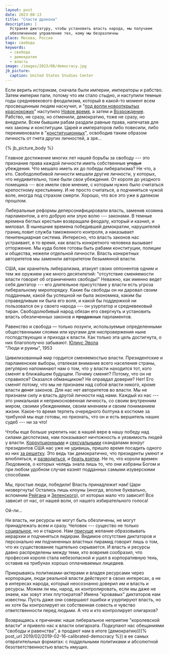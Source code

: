 ```yaml
---
layout: post
date: 2023-08-13
title: "Спасти дракона"
description: |
  Устраняя диктатуру, чтобы установить власть народа, мы получаем
  обезличенное управление тех, кому мы безразличны
place: Москва, Россия
tags: свобода
keywords:
  - свобода
  - демократия
  - власть
image: /images/2023/08/democracy.jpg
jb_picture:
  caption: United States Studies Center
---
```


Если верить историкам, сначала были империи, императоры и рабство. 
Затем империи пали, потому что им стало стыдно, и наступили темные годы средневекового феодализма,
который в какой-то момент всем просвещенным людям наскучил, и 
"[под вопли новооткрытых краснокожих](http://az.lib.ru/a/awerchenko_a_t/text_0120.shtml)" 
наступило [Новое время](https://ru.wikipedia.org/wiki/%D0%9D%D0%BE%D0%B2%D0%BE%D0%B5_%D0%B2%D1%80%D0%B5%D0%BC%D1%8F), 
а затем и [Возрождение](https://ru.wikipedia.org/wiki/%D0%92%D0%BE%D0%B7%D1%80%D0%BE%D0%B6%D0%B4%D0%B5%D0%BD%D0%B8%D0%B5). 
Рабство, не сразу, но отменили, демократию, тоже не сразу, но внедрили.
Всем бывшим рабам раздали равные права, напечатав для них законы и конституции.
Царей и императоров либо повесили, либо переименовали в 
"[конституционных](https://ru.wikipedia.org/wiki/%D0%9A%D0%BE%D0%BD%D1%81%D1%82%D0%B8%D1%82%D1%83%D1%86%D0%B8%D0%BE%D0%BD%D0%BD%D0%B0%D1%8F_%D0%BC%D0%BE%D0%BD%D0%B0%D1%80%D1%85%D0%B8%D1%8F)", 
освободив таким образом личность от гнета других личностей, а зря...

{% jb_picture_body %}

<!--more-->

Главное достижение многих лет нашей борьбы за свободу --- это признание
права каждой личности иметь собственные <del>угодья</del> убеждения.
Что мешало иметь их до победы либерализма? Не что, а кто. Свободолюбивой 
личности мешали другие личности, у которых, что неудивительно, тоже были свои убеждения.
От короля до уездного помещика --- все имели свое мнение, с которым нужно
было считаться крепостному крестьянину. И не просто считаться, а подчиняться
чужой воле, иногда под страхом смерти. Хорошо, что все это уже в далеком прошлом.

Либеральные реформы деперсонифицировали власть, заменив хозяина
парламентом, а его добрую или злую волю --- законами. В темные времена
беглых крестьян возвращали феодалу, который и казнил, и миловал. В нынешние времена
победившей демократии, нарушителей границ 
ловит служба таможенного контроля, а наказывает пенитенциарная система. 
Интересно, что власть законов нас устраивает, в то время, как власть конкретного человека
вызывает отторжение. Мы куда более готовы быть рабами конституции, полиции и общества,
нежели отдельной личности. Власть конкретных авторитетов мы заменили авторитетом 
безымянной власти.

США, как хранитель либерализма, атакует своих оппонентов одним и тем же
оружием уже много десятилетий: "отсутствие сменяемости власти говорит
об ограничениях свободы!" Неважно, как именно ведет себя диктатор ---
его длительное присутствие у власти есть угроза либеральному миропорядку.
Какие бы свободы он ни даровал своим подданным, какой бы успешной ни
была экономика, каким бы справедливым ни была его воля, и какой бы поддержкой
ни пользовался он у своего народа --- он узурпатор и средневековый тиран.
Свободолюбивый народ обязан его свергнуть и установить власть обезличенных
законов и <del>продажных</del> парламентов.

<aside class="quote">
Равенство и свобода — только лозунги, используемые определенными общественными слоями или кругами для ниспровержения ныне господствующих и прихода к власти. Как только эта цель достигнута, о них благополучно забывают.
<span><a href="https://ru.wikipedia.org/wiki/%D0%AD%D0%B2%D0%BE%D0%BB%D0%B0,_%D0%AE%D0%BB%D0%B8%D1%83%D1%81">Юлиус Эвола</a><br/>
"Люди и руины", 1953</span>
</aside>

Цивилизованный мир гордится сменяемостью власти. Президентские и парламенские выборы, 
отвлекая внимание всего населения страны, регулярно напоминают нам о том, 
что у власти находится тот, кого сменят в ближайшем будущем. Почему сменят?
Потому, что он не справился? Оказался обманщиком? Не оправдал доверия? Нет!
Его сменят потому, что мы не признаем над собой власти никого, кроме власти <del>денег</del> законов.
Для нас нет авторитетов во власти. Мы не признаем силу и власть другой личности над нами.
Каждый из нас --- это уникальная и неприкосновенная личность, со своим внутренним миром, своими
убеждениями, своим мнением и своим пониманием жизни. Какое-то время
терпеть очередного болтуна в костюме за трибуной мы еще готовы, но признать,
что он и есть вершитель наших судеб --- ни за что!

Чтобы еще больше укрепить нас в нашей вере в нашу победу над силами деспотизма, нам показывают 
ничтожность и уязвимость людей у власти. 
[Коррупционными](https://tass.ru/mezhdunarodnaya-panorama/18130207) и 
[сексуальными](https://ru.wikipedia.org/wiki/%D0%A1%D0%BA%D0%B0%D0%BD%D0%B4%D0%B0%D0%BB_%D0%9A%D0%BB%D0%B8%D0%BD%D1%82%D0%BE%D0%BD_%E2%80%94_%D0%9B%D0%B5%D0%B2%D0%B8%D0%BD%D1%81%D0%BA%D0%B8) скандалами вокруг президентов
США нас уже не удивишь, пришло время посадить одного из них 
[за решетку](https://www.rbc.ru/politics/03/08/2023/64cac9679a794736bc24e2d8). Это ведь
так демократично, что президенты умеют и влюбляться, и 
[разводиться](https://www.forbes.ru/mneniya-column/vertikal/240300-razvod-1-pochemu-prezident-rasstalsya-s-zhenoi-imenno-seichas), 
и [брать взятки](https://ru.wikipedia.org/wiki/%D0%A3%D0%BE%D1%82%D0%B5%D1%80%D0%B3%D0%B5%D0%B9%D1%82%D1%81%D0%BA%D0%B8%D0%B9_%D1%81%D0%BA%D0%B0%D0%BD%D0%B4%D0%B0%D0%BB). 
Не то, что короли времен Людовиков, о которых челядь знала лишь то, что они избраны Богом и при любом
удобном случае казнят подданных самыми изуверскими способами. 

Мы, простые люди, победили! Власть принадлежит нам! Цари низвергнуты!
Остались лишь клоуны (иногда, вполне буквально, вспомним 
[Рейгана](https://ru.wikipedia.org/wiki/%D0%A0%D0%B5%D0%B9%D0%B3%D0%B0%D0%BD,_%D0%A0%D0%BE%D0%BD%D0%B0%D0%BB%D1%8C%D0%B4) и 
[Зеленского](https://ru.wikipedia.org/wiki/%D0%97%D0%B5%D0%BB%D0%B5%D0%BD%D1%81%D0%BA%D0%B8%D0%B9,_%D0%92%D0%BB%D0%B0%D0%B4%D0%B8%D0%BC%D0%B8%D1%80_%D0%90%D0%BB%D0%B5%D0%BA%D1%81%D0%B0%D0%BD%D0%B4%D1%80%D0%BE%D0%B2%D0%B8%D1%87)), от которых
мало что зависит! Все зависит от нас, от нашей воли, от нашего избирательного голоса!

Ой-ли...

Ни власть, ни ресурсы не могут быть обезличены, не могут принадлежать всем и сразу.
Человек --- существо не только [социальное](https://uchi.ru/otvety/questions/vs-solovyov-pisal-chelovek-suschestvo-sotsialnoe-i-visshee-delo-ego-zhizni-okonchatelnaya), 
но и стадное. Нам [присуще](https://www.ncbi.nlm.nih.gov/pmc/articles/PMC5494206/) желание
образовывать иерархии и подчиняться лидерам. Видимое отсутствие диктаторов и персонально им подчиненных
властных пирамид говорит лишь о том, что их существование тщательно скрывается.
И власть и ресурсы давно распределены между теми, кто вовремя сообразил, что профессия
короля стала небезопасной и ушел в корпоративную тень, оставив на трибунах
хорошо оплачиваемых лицедеев.

Прикрываясь политиками-актерами и владея ресурсами через корпорации, люди реальной власти
действуют в своих интересах, а не в интересах народа, который неосознанно доверил 
им и власть и ресурсы. Можем ли мы, народ, их контролировать, если мы даже
не знаем, как зовут этих плутократов? Имена "кровавых" диктаторов нам известны. Пусть даже
они совершают ошибки и узурпируют власть, но их хотя бы контролирует их собственная
совесть и чувство ответственности перед людьми. А что и кто контролирует олигархов?

Возвращаясь к причинам: наше либеральное неприятие "королевской власти" и привело
нас к власти олигархата. Подкупают нас обещаниями "свободы и равенства", а продают
нам в итоге [демократию]({% post_url 2019/02/2019-02-16-calibrated-democracy %})
в ее самых отвратительных форматах: с поддельными политиками и абсолютной 
безответственностью власть имущих.

